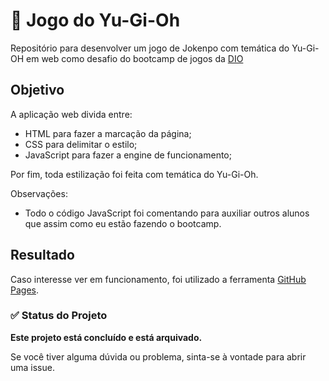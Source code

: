 # 🚀 Jogo do Yu-Gi-Oh
Repositório para desenvolver um jogo de Jokenpo com temática do Yu-Gi-OH em web como desafio do bootcamp de jogos da [DIO](https://web.dio.me/home)

## Objetivo
A aplicação web divida entre:
* HTML para fazer a marcação da página;
* CSS para delimitar o estilo;
* JavaScript para fazer a engine de funcionamento;

Por fim, toda estilização foi feita com temática do Yu-Gi-Oh.

Observações:
* Todo o código JavaScript foi comentando para auxiliar outros alunos que assim como eu estão fazendo o bootcamp.

## Resultado

Caso interesse ver em funcionamento, foi utilizado a ferramenta [GitHub Pages](https://hugocsouza.github.io/yu-gi-oh/).

### :white_check_mark: Status do Projeto

**Este projeto está concluído e está arquivado.**

Se você tiver alguma dúvida ou problema, sinta-se à vontade para abrir uma issue.
